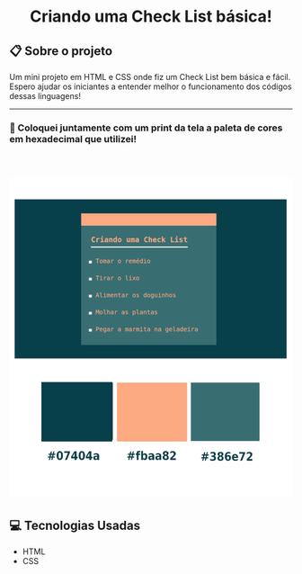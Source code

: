 <h1 align="center">Criando uma Check List básica!</h1>


## :clipboard: Sobre o projeto

Um mini projeto em HTML e CSS onde fiz um Check List bem básica e fácil. Espero ajudar os iniciantes a entender melhor o funcionamento dos códigos dessas linguagens!

---

### :art: Coloquei juntamente com um print da tela a paleta de cores em hexadecimal que utilizei!<br><br>

<h1 align="center">
<img src="./img/CheckListImg.png">
</h1>


## :computer: Tecnologias Usadas 

- HTML
- CSS
